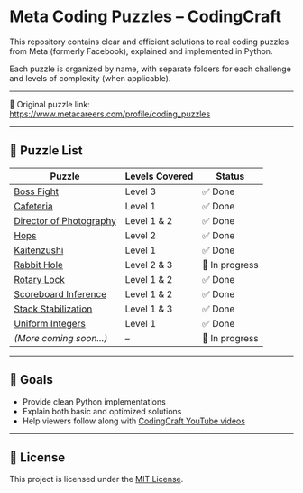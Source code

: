 # Meta Coding Puzzles – CodingCraft

This repository contains clear and efficient solutions to real coding puzzles from Meta (formerly Facebook), explained and implemented in Python.

Each puzzle is organized by name, with separate folders for each challenge and levels of complexity (when applicable).

---

📎 Original puzzle link:  
https://www.metacareers.com/profile/coding_puzzles

---

## 📂 Puzzle List

| Puzzle | Levels Covered | Status |
|--------|----------------|--------|
| [Boss Fight](./boss-fight) | Level 3 | ✅ Done |
| [Cafeteria](./cafeteria) | Level 1 | ✅ Done |
| [Director of Photography](./director-of-photography) | Level 1 & 2 | ✅ Done |
| [Hops](./hops) | Level 2 | ✅ Done |
| [Kaitenzushi](./kaitenzushi) | Level 1 | ✅ Done |
| [Rabbit Hole](./rabbit-hole) | Level 2 & 3 | 🚧 In progress |
| [Rotary Lock](./rotary-lock) | Level 1 & 2 | ✅ Done |
| [Scoreboard Inference](./scoreboard-inference) | Level 1 & 2 | ✅ Done |
| [Stack Stabilization](./stack-stabilization) | Level 1 & 3 | ✅ Done |
| [Uniform Integers](./uniform-integers) | Level 1 | ✅ Done |
| *(More coming soon...)* | – | 🚧 In progress |

---

## 🎯 Goals
- Provide clean Python implementations
- Explain both basic and optimized solutions
- Help viewers follow along with [CodingCraft YouTube videos](https://www.youtube.com/@CodingCraftChannel)

---

## 📝 License

This project is licensed under the [MIT License](./LICENSE).
